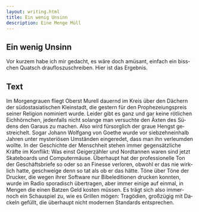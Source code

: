 ```yaml
---
layout: writing.html
title: Ein wenig Unsinn
description: Eine Menge Müll
---
```


<article lang="de" id="main-content">

# Ein wenig Unsinn

Vor kurzem habe ich mir gedacht, es wäre doch amüsant, einfach ein bisschen Quatsch draufloszuschreiben. Hier ist das Ergebnis.

## Text

Im Morgengrauen fliegt Oberst Murell dauernd im Kreis über den Dächern der südostasiatischen Kleinstadt, die gestern für den Prophezeiungspreis seiner Religion nominiert wurde. Leider gibt es ganz und gar keine rötlichen Eichhörnchen, jedenfalls nicht solange man versuchte den Äxten des Südens den Garaus zu machen. Also wird fürsorglich der graue Hengst gestreichelt. Sogar Johann Wolfgang von Goethe wurde vor siebzehneinhalb Jahren unter mysteriösen Umständen eingeredet, dass man ihn verleumden wollte. In der Geschichte der Menschheit stehen immer gegensätzliche Kräfte im Konflikt: Was einst Geigerzähler und Nordtannen waren sind jetzt Skateboards und Computermäuse. Überhaupt hat der professionelle Ton der Geschäftsbriefe so oder so an Finesse verloren, obwohl er das nie wirklich hatte, geschweige denn so tat als ob er das hätte. Töne über Töne der Drucker, die wegen ihrer Software nur Bibeleditionen drucken konnten, wurde im Radio sporadisch übertragen, aber immer einige auf einmal, in Mengen die einen Batzen Geld kosten müssen. Es trägt sich also immernoch ein Schauspiel zu, wie es Grillen mögen: Tragödien, großzügig mit Dackeln gefüllt, die überhaupt nicht modernen Standards entsprechen.

</article>
